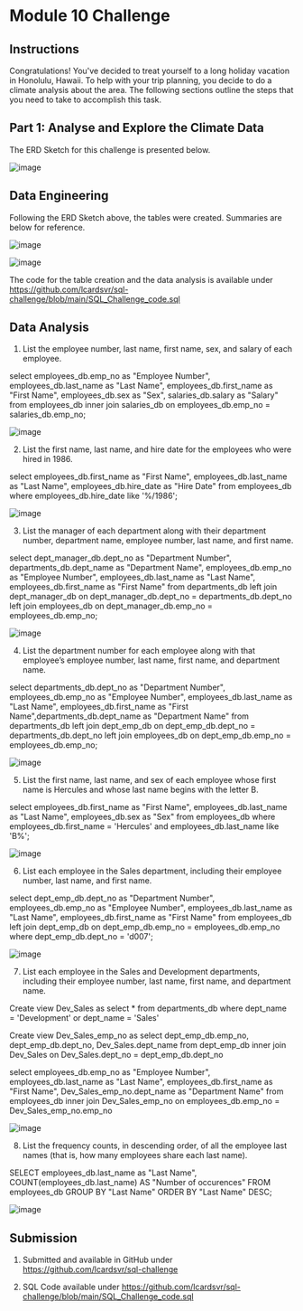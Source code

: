 # Module 10 Challenge


## Instructions

Congratulations! You've decided to treat yourself to a long holiday vacation in Honolulu, Hawaii. To help with your trip planning, you decide to do a climate analysis about the area. The following sections outline the steps that you need to take to accomplish this task.

## Part 1: Analyse and Explore the Climate Data

The ERD Sketch for this challenge is presented below.

![image](/EmployeeSQL_Sketch_02.png)


## Data Engineering

Following the ERD Sketch above, the tables were created. Summaries are below for reference.

![image](/Table_Summaries.PNG)

![image](/Table_Summaries_01.PNG)

The code for the table creation and the data analysis is available under https://github.com/lcardsvr/sql-challenge/blob/main/SQL_Challenge_code.sql 

## Data Analysis

1. List the employee number, last name, first name, sex, and salary of each employee.

select employees_db.emp_no as "Employee Number", employees_db.last_name as "Last Name", employees_db.first_name as "First Name", employees_db.sex as "Sex", salaries_db.salary as "Salary"
from employees_db
inner join salaries_db
on employees_db.emp_no = salaries_db.emp_no;

![image](/Employee_Info_Salary.PNG)

2. List the first name, last name, and hire date for the employees who were hired in 1986.

select employees_db.first_name as "First Name", employees_db.last_name as "Last Name", employees_db.hire_date as "Hire Date"
from employees_db
where employees_db.hire_date like '%/1986';

![image](/Employee_hired_1986.PNG)

3. List the manager of each department along with their department number, department name, employee number, last name, and first name.

select dept_manager_db.dept_no as "Department Number", departments_db.dept_name as "Department Name", employees_db.emp_no as "Employee Number", employees_db.last_name as "Last Name", employees_db.first_name as "First Name" 
from departments_db
left join dept_manager_db
on dept_manager_db.dept_no = departments_db.dept_no
left join employees_db
on dept_manager_db.emp_no = employees_db.emp_no;

![image](/Managers_Per_Department.PNG)

4. List the department number for each employee along with that employee’s employee number, last name, first name, and department name.

select departments_db.dept_no as "Department Number",  employees_db.emp_no as "Employee Number", employees_db.last_name as "Last Name", employees_db.first_name as "First Name",departments_db.dept_name as "Department Name" 
from departments_db
left join dept_emp_db
on dept_emp_db.dept_no = departments_db.dept_no
left join employees_db
on dept_emp_db.emp_no = employees_db.emp_no;

![image](/Department_Number-Name_Employee_Name.PNG)

5. List the first name, last name, and sex of each employee whose first name is Hercules and whose last name begins with the letter B.

select employees_db.first_name as "First Name", employees_db.last_name as "Last Name", employees_db.sex as "Sex"
from employees_db
where employees_db.first_name = 'Hercules' 
and employees_db.last_name like 'B%';

![image](/Employees_Hercules_B.PNG)

6. List each employee in the Sales department, including their employee number, last name, and first name.

select dept_emp_db.dept_no as "Department Number",  employees_db.emp_no as "Employee Number", employees_db.last_name as "Last Name", employees_db.first_name as "First Name"
from employees_db
left join dept_emp_db
on dept_emp_db.emp_no = employees_db.emp_no
where dept_emp_db.dept_no = 'd007';

![image](/Sales_Employees.PNG)

7. List each employee in the Sales and Development departments, including their employee number, last name, first name, and department name.

Create view Dev_Sales as
select *
from departments_db
where dept_name = 'Development'
or dept_name = 'Sales'

Create view Dev_Sales_emp_no as
select dept_emp_db.emp_no, dept_emp_db.dept_no, Dev_Sales.dept_name
from dept_emp_db
inner join Dev_Sales on
Dev_Sales.dept_no = dept_emp_db.dept_no


select employees_db.emp_no as "Employee Number", employees_db.last_name as "Last Name", employees_db.first_name as "First Name", Dev_Sales_emp_no.dept_name as "Department Name"
from employees_db
inner join Dev_Sales_emp_no on
employees_db.emp_no = Dev_Sales_emp_no.emp_no

![image](/Sales_Development_Employees.PNG)

8. List the frequency counts, in descending order, of all the employee last names (that is, how many employees share each last name).

SELECT employees_db.last_name as "Last Name", COUNT(employees_db.last_name) AS "Number of occurences"
FROM employees_db
GROUP BY "Last Name"
ORDER BY "Last Name" DESC;

![image](/Last_Name_Occurences.PNG)

## Submission

1. Submitted and available in GitHub under https://github.com/lcardsvr/sql-challenge

2. SQL Code available under https://github.com/lcardsvr/sql-challenge/blob/main/SQL_Challenge_code.sql



